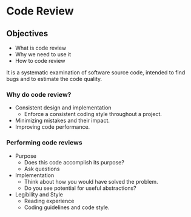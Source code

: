 # Code Review

## Objectives

- What is code review
- Why we need to use it
- How to code review

It is a systematic examination of software source code, intended to find bugs and to estimate the code quality.

### Why do code review?

- Consistent design and implementation
  - Enforce a consistent coding style throughout a project.
- Minimizing mistakes and their impact.
- Improving code performance.


### Performing code reviews

- Purpose
  - Does this code accomplish its purpose?
  - Ask questions
- Implementation
  - Think about how you would have solved the problem.
  - Do you see potential for useful abstractions?
- Legibility and Style
  - Reading experience
  - Coding guidelines and code style.
